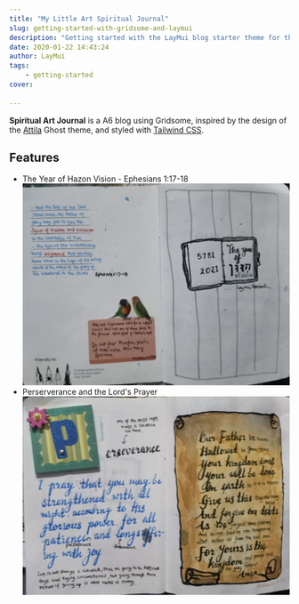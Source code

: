```yaml
---
title: "My Little Art Spiritual Journal"
slug: getting-started-with-gridsome-and-laymui
description: "Getting started with the LayMui blog starter theme for the Gridsome static site generator"
date: 2020-01-22 14:43:24
author: LayMui
tags:
    - getting-started
cover: 
    
---
```


**Spiritual Art Journal** is a A6 blog using Gridsome, inspired by the design of the [Attila](https://github.com/zutrinken/attila) Ghost theme, and styled with [Tailwind CSS](https://tailwindcss.com).

<!-- [Gridsome](https://gridsome.org) is a Vue.js-powered, modern site generator for building the fastest possible websites for any Headless CMS, APIs or Markdown-files. Gridsome makes it easy and fun for developers to create fast, beautiful websites without needing to become a performance expert. -->


## Features
- The Year of Hazon Vision - Ephesians 1:17-18
![](../../static/images/SpirtualJournal_1.jpg)
- Perserverance and the Lord's Prayer
![](../../static/images/SpirtualJournal_2.jpg)
